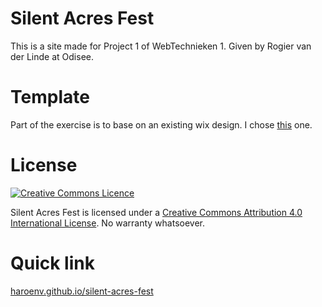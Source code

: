 # Silent Acres Fest

This is a site made for Project 1 of WebTechnieken 1. Given by Rogier van der Linde at Odisee.

# Template

Part of the exercise is to base on an existing wix design. I chose [this](http://www.wix.com/demone2/small-brand-blog) one.

# License

[![Creative Commons Licence](https://i.creativecommons.org/l/by/4.0/88x31.png)](http://creativecommons.org/licenses/by/4.0/)

Silent Acres Fest is licensed under a [Creative Commons Attribution 4.0 International License](http://creativecommons.org/licenses/by/4.0/). No warranty whatsoever.

# Quick link

[haroenv.github.io/silent-acres-fest](https://haroenv.github.io/silent-acres-fest)
